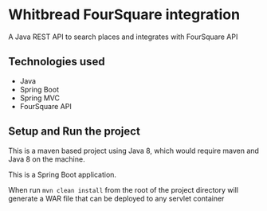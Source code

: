 # Whitbread FourSquare integration

A Java REST API to search places and integrates with FourSquare API

## Technologies used

* Java
* Spring Boot
* Spring MVC
* FourSquare API

## Setup and Run the project

This is a maven based project using Java 8, which would require maven and Java 8 on the machine.

This is a Spring Boot application. 

When run ``` mvn clean install ``` from the root of the project directory will generate a WAR file that can be deployed to any servlet container
